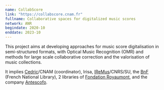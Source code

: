 ```yaml
---
name: CollabScore
link: "https://collabscore.cnam.fr"
fullname: Collaborative spaces for digitalized music scores
network: ANR
begindate: 2020-10 
enddate: 2023-10
---
```


This project aims at developing approaches for music score digitalisation in semi-structured formats, with Optical Music Recognition (OMR) and methods for large scale collaborative correction and the valorisation of music collections. 

It implies [Cedric](https://cedric.cnam.fr)/CNAM (coordinator), Irisa, [IReMus](https://www.iremus.cnrs.fr)/CNRS/SU, the [BnF](https://gallica.bnf.fr/) (French National Library), 2 libraries of [Fondation Royaumont](https://www.royaumont.com/fr/les-bibliotheques), and the company [Antescofo](https://www.antescofo.com).

